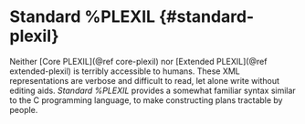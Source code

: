 # Standard %PLEXIL {#standard-plexil}

Neither [Core PLEXIL](@ref core-plexil)
nor [Extended PLEXIL](@ref extended-plexil)
is terribly accessible to humans.  These XML representations are
verbose and difficult to read, let alone write without editing aids.
*Standard %PLEXIL* provides a somewhat familiar syntax similar to the C
programming language, to make constructing plans tractable by people.
